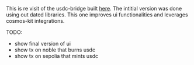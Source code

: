 This is re visit of the usdc-bridge built [here](https://github.com/enibundo/usdc-bridge). The intitial version was done using out dated libraries. This one improves ui functionalities and leverages cosmos-kit integrations.

TODO:

- show final version of ui
- show tx on noble that burns usdc
- show tx on sepolia that mints usdc

